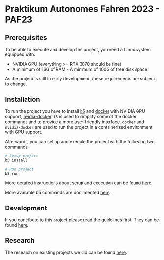 # Praktikum Autonomes Fahren 2023 - PAF23

## Prerequisites

To be able to execute and develop the project, you need a Linux system equipped with:

- NVIDIA GPU (everything >= RTX 3070 should be fine)
- A minimum of 16G of RAM - A minimum of 100G of free disk space

As the project is still in early development, these requirements are subject to change.

## Installation

To run the project you have to install [b5](https://github.com/team23/b5)
and [docker](https://docs.docker.com/engine/install/) with NVIDIA GPU support,
[nvidia-docker](https://docs.nvidia.com/datacenter/cloud-native/container-toolkit/install-guide.html#docker).
`b5` is used to simplify some of the docker commands and to provide a more user-friendly interface.
`docker` and `nvidia-docker` are used to run the project in a containerized environment with GPU support.

Afterwards, you can set up and execute the project with the following two commands:

```bash
# Setup project
b5 install

# Run project
b5 run
```

More detailed instructions about setup and execution can be found [here](./doc/01_general/Readme.md).

More available b5 commands are documented [here](./doc/01_general/03_commands.md).

## Development

If you contribute to this project please read the guidelines first. They can be found [here](./doc/02_development/Readme.md).

## Research

The research on existing projects we did can be found [here](./doc/03_research/Readme.md).
